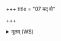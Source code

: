 +++
title = "07 यद् वो"

+++
<details><summary>मूलम् (WS)</summary>

यद् वो देवा उपजीका उद्देहं शुषिरं ददुः ।  
तत्रामृतस्यासिक्तं तच्चकारारसं विषम् । ॥ ७ ॥
</details>